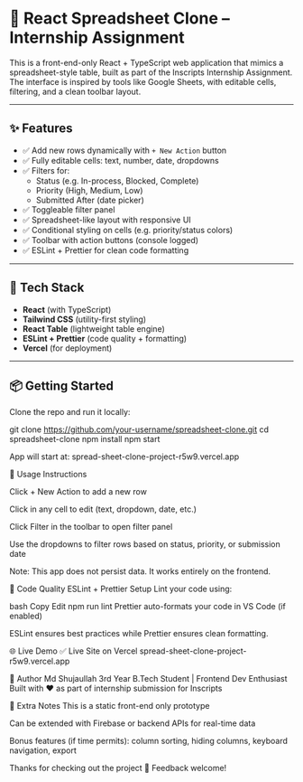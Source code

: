  # 🧾 React Spreadsheet Clone – Internship Assignment

This is a front-end-only React + TypeScript web application that mimics a spreadsheet-style table, built as part of the Inscripts Internship Assignment. The interface is inspired by tools like Google Sheets, with editable cells, filtering, and a clean toolbar layout.

---

## ✨ Features

- ✅ Add new rows dynamically with `+ New Action` button
- ✅ Fully editable cells: text, number, date, dropdowns
- ✅ Filters for:
  - Status (e.g. In-process, Blocked, Complete)
  - Priority (High, Medium, Low)
  - Submitted After (date picker)
- ✅ Toggleable filter panel
- ✅ Spreadsheet-like layout with responsive UI
- ✅ Conditional styling on cells (e.g. priority/status colors)
- ✅ Toolbar with action buttons (console logged)
- ✅ ESLint + Prettier for clean code formatting

---

## 🚀 Tech Stack

- **React** (with TypeScript)
- **Tailwind CSS** (utility-first styling)
- **React Table** (lightweight table engine)
- **ESLint + Prettier** (code quality + formatting)
- **Vercel** (for deployment)

---

## 📦 Getting Started

Clone the repo and run it locally:

 
git clone https://github.com/your-username/spreadsheet-clone.git
cd spreadsheet-clone
npm install
npm start

App will start at: spread-sheet-clone-project-r5w9.vercel.app


🧠 Usage Instructions

Click + New Action to add a new row

Click in any cell to edit (text, dropdown, date, etc.)

Click Filter in the toolbar to open filter panel

Use the dropdowns to filter rows based on status, priority, or submission date

Note: This app does not persist data. It works entirely on the frontend.

🧹 Code Quality
ESLint + Prettier Setup
Lint your code using:

bash
Copy
Edit
npm run lint
Prettier auto-formats your code in VS Code (if enabled)

ESLint ensures best practices while Prettier ensures clean formatting.

🌐 Live Demo
✅ Live Site on Vercel
    spread-sheet-clone-project-r5w9.vercel.app

🙋 Author
Md Shujaullah
3rd Year B.Tech Student | Frontend Dev Enthusiast
Built with ❤️ as part of internship submission for Inscripts

📎 Extra Notes
This is a static front-end only prototype

Can be extended with Firebase or backend APIs for real-time data

Bonus features (if time permits): column sorting, hiding columns, keyboard navigation, export

Thanks for checking out the project 🙏
Feedback welcome!

 
